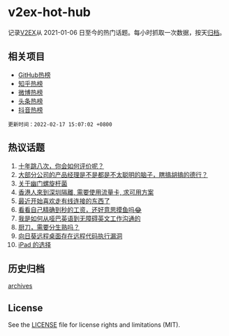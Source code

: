 # v2ex-hot-hub

 记录[V2EX](https://www.v2ex.com/)从 2021-01-06 日至今的热门话题。每小时抓取一次数据，按天[归档](archives)。
 
 ## 相关项目

- [GitHub热榜](https://github.com/lonnyzhang423/github-hot-hub)
- [知乎热榜](https://github.com/lonnyzhang423/zhihu-hot-hub)
- [微博热榜](https://github.com/lonnyzhang423/weibo-hot-hub)
- [头条热榜](https://github.com/lonnyzhang423/toutiao-hot-hub)
- [抖音热榜](https://github.com/lonnyzhang423/douyin-hot-hub)


 `更新时间：2022-02-17 15:07:02 +0800`

## 热议话题

1. [十年跳八次，你会如何评价呢？](https://www.v2ex.com/t/834420)
1. [大部分公司的产品经理是不是都是不太聪明的脑子，瞎搞胡搞的德行？](https://www.v2ex.com/t/834415)
1. [关于幽门螺旋杆菌](https://www.v2ex.com/t/834315)
1. [香港人來到深圳隔離, 需要使用流量卡, 求可用方案](https://www.v2ex.com/t/834365)
1. [最近开始喜欢走有线连接的东西了](https://www.v2ex.com/t/834383)
1. [看看自己精确到秒的工资，还好意思摸鱼吗😂](https://www.v2ex.com/t/834257)
1. [我是如何从哑巴英语到无障碍英文工作沟通的](https://www.v2ex.com/t/834388)
1. [厨刀，需要分生熟吗？](https://www.v2ex.com/t/834384)
1. [向日葵远程桌面存在远程代码执行漏洞](https://www.v2ex.com/t/834350)
1. [iPad 的选择](https://www.v2ex.com/t/834394)

## 历史归档

[archives](archives)

## License

See the [LICENSE](LICENSE) file for license rights and limitations (MIT).
